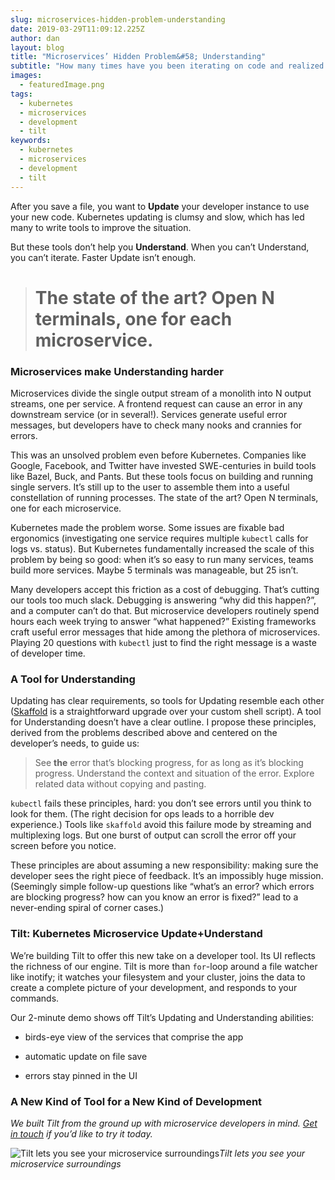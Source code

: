 ```yaml
---
slug: microservices-hidden-problem-understanding
date: 2019-03-29T11:09:12.225Z
author: dan
layout: blog
title: "Microservices’ Hidden Problem&#58; Understanding"
subtitle: "How many times have you been iterating on code and realized your microservice app was broken, but you weren’t sure where the error was hiding? When we talk to Devs, they say they spend hours each week hunting for the right log line, forced to play 20 questions with kubectl. The problem? You’re using a tool that only solves half of your problem."
images:
  - featuredImage.png
tags:
  - kubernetes
  - microservices
  - development
  - tilt
keywords:
  - kubernetes
  - microservices
  - development
  - tilt
---
```


After you save a file, you want to **Update** your developer instance to use your new code. Kubernetes updating is clumsy and slow, which has led many to write tools to improve the situation.

But these tools don’t help you **Understand**. When you can’t Understand, you can’t iterate. Faster Update isn’t enough.
> # The state of the art? Open N terminals, one for each microservice.

### Microservices make Understanding harder

Microservices divide the single output stream of a monolith into N output streams, one per service. A frontend request can cause an error in any downstream service (or in several!). Services generate useful error messages, but developers have to check many nooks and crannies for errors.

This was an unsolved problem even before Kubernetes. Companies like Google, Facebook, and Twitter have invested SWE-centuries in build tools like Bazel, Buck, and Pants. But these tools focus on building and running single servers. It’s still up to the user to assemble them into a useful constellation of running processes. The state of the art? Open N terminals, one for each microservice.

Kubernetes made the problem worse. Some issues are fixable bad ergonomics (investigating one service requires multiple `kubectl` calls for logs vs. status). But Kubernetes fundamentally increased the scale of this problem by being so good: when it’s so easy to run many services, teams build more services. Maybe 5 terminals was manageable, but 25 isn’t.

Many developers accept this friction as a cost of debugging. That’s cutting our tools too much slack. Debugging is answering “why did this happen?”, and a computer can’t do that. But microservice developers routinely spend hours each week trying to answer “what happened?” Existing frameworks craft useful error messages that hide among the plethora of microservices. Playing 20 questions with `kubectl` just to find the right message is a waste of developer time.

### A Tool for Understanding

Updating has clear requirements, so tools for Updating resemble each other ([Skaffold](https://skaffold.dev/) is a straightforward upgrade over your custom shell script). A tool for Understanding doesn’t have a clear outline. I propose these principles, derived from the problems described above and centered on the developer’s needs, to guide us:
> See **the** error that’s blocking progress, for as long as it’s blocking progress.
Understand the context and situation of the error.
Explore related data without copying and pasting.

`kubectl` fails these principles, hard: you don’t see errors until you think to look for them. (The right decision for ops leads to a horrible dev experience.) Tools like `skaffold` avoid this failure mode by streaming and multiplexing logs. But one burst of output can scroll the error off your screen before you notice.

These principles are about assuming a new responsibility: making sure the developer sees the right piece of feedback. It’s an impossibly huge mission. (Seemingly simple follow-up questions like “what’s an error? which errors are blocking progress? how can you know an error is fixed?” lead to a never-ending spiral of corner cases.)

### Tilt: Kubernetes Microservice Update+Understand

We’re building Tilt to offer this new take on a developer tool. Its UI reflects the richness of our engine. Tilt is more than `for`-loop around a file watcher like inotify; it watches your filesystem and your cluster, joins the data to create a complete picture of your development, and responds to your commands.

Our 2-minute demo shows off Tilt’s Updating and Understanding abilities:

* birds-eye view of the services that comprise the app

* automatic update on file save

* errors stay pinned in the UI


### A New Kind of Tool for a New Kind of Development

*We built Tilt from the ground up with microservice developers in mind. [Get in touch](https://tilt.dev/contact) if you’d like to try it today.*

![Tilt lets you see your microservice surroundings](/assets/images/microservices-hidden-problem-understanding/1*6N6_Lgl8rHEhOViJHi9SFw.png)*Tilt lets you see your microservice surroundings*
